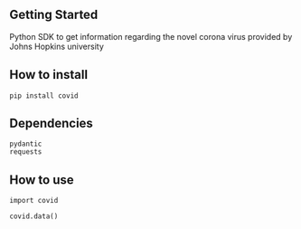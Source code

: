 ## Getting Started

Python SDK to get information regarding the novel corona virus provided by Johns Hopkins university

## How to install

    pip install covid

## Dependencies

    pydantic
    requests

## How to use

    import covid

    covid.data()
